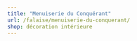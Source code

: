 ```yaml
---
title: "Menuiserie du Conquérant"
url: /falaise/menuiserie-du-conquerant/
shop: décoration intérieure
---
```

